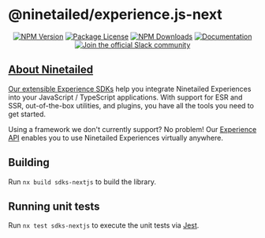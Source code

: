 # @ninetailed/experience.js-next

<!--Insert badges begin-->
<!--GENERATED TEXT - DO NOT EDIT HERE -->
<p align="center">
<a href="https://www.npmjs.com/package/@ninetailed/experience.js-next"><img src="https://img.shields.io/npm/v/@ninetailed/experience.js-next.svg" alt="NPM Version" /></a>
<a href="https://www.npmjs.com/package/@ninetailed/experience.js-next"><img src="https://img.shields.io/npm/l/@ninetailed/experience.js-next.svg" alt="Package License" /></a>
<a href="https://www.npmjs.com/package/@ninetailed/experience.js-next"><img src="https://img.shields.io/npm/dm/@ninetailed/experience.js-next.svg" alt="NPM Downloads" /></a>
<a href="https://docs.ninetailed.io/" target="_blank"><img src="https://img.shields.io/badge/%F0%9F%93%96-Documentation-green.svg" alt="Documentation"/></a>
<a href="ninetailed-community.slack.com" target="_blank"><img src="https://img.shields.io/badge/Slack-Ninetailed%20Community-blue.svg" alt="Join the official Slack community"/>
</p>

<!--Insert badges end-->

<!--Insert template begin-->
<!--GENERATED TEXT - DO NOT EDIT HERE -->

## About Ninetailed

Our extensible [Experience SDKs](https://docs.ninetailed.io/#getting-started-for-developers) help you integrate Ninetailed Experiences into your JavaScript / TypeScript applications. With support for ESR and SSR, out-of-the-box utilities, and plugins, you have all the tools you need to get started.

Using a framework we don't currently support? No problem! Our [Experience API](https://docs.ninetailed.io/for-developers/experience-api) enables you to use Ninetailed Experiences virtually anywhere.

<!--Insert template end-->

## Building

Run `nx build sdks-nextjs` to build the library.

## Running unit tests

Run `nx test sdks-nextjs` to execute the unit tests via [Jest](https://jestjs.io).

